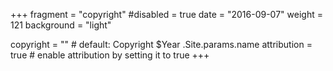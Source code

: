 +++
fragment = "copyright"
#disabled = true
date = "2016-09-07"
weight = 121
background = "light"

copyright = "" # default: Copyright $Year .Site.params.name
attribution = true # enable attribution by setting it to true
+++
